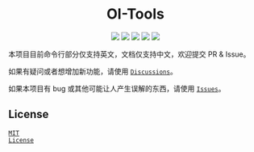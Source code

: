 <h1 align="center">OI-Tools</h1>
<p align="center">
    <img src="https://img.shields.io/github/v/release/hjl2011/OI-Tools?include_prereleases&logo=GitHub&longCache=true">
    <img src="https://img.shields.io/github/downloads/hjl2011/OI-Tools/total?label=GitHub%20Downloads&longCache=true&logo=GitHub">
    <img src="https://img.shields.io/badge/support-Windows%207+-blue?logo=Windows&longCache=true">
    <img src="https://img.shields.io/github/commit-activity/m/hjl2011/OI-Tools?color=green&logo=GitHub&longCache=true">
    <img src="https://img.shields.io/github/languages/code-size/hjl2011/OI-Tools?color=orange&logo=GitHub&longCache=true">
</p>

本项目目前命令行部分仅支持英文，文档仅支持中文，欢迎提交 PR &amp; Issue。

如果有疑问或者想增加新功能，请使用 <a href="https://github.com/hjl2011/OI-Tools/discussions"><code>Discussions</code></a>。

如果本项目有 bug 或其他可能让人产生误解的东西，请使用 <a href="https://github.com/hjl2011/OI-Tools/issues"><code>Issues</code></a>。

## License

<a href="https://github.com/hjl2011/OI-Tools/blob/main/LICENSE"><code>MIT License</code></a>
